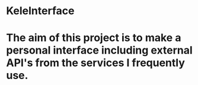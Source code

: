 # KeleInterface
# The aim of this project is to make a personal interface including  external API's from the services I frequently use.
